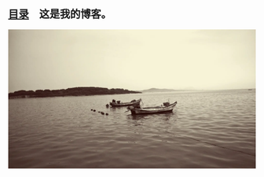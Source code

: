 <!-- 这是主页文件 -->


<link rel="shortcut icon" href="favicon.ico" type="image/x-icon" />
<link rel="icon" href="img/gif_favicon.gif" type="image/gif">


## [目录](catalogue.md)　这是我的博客。
![](images/Sea.webp)